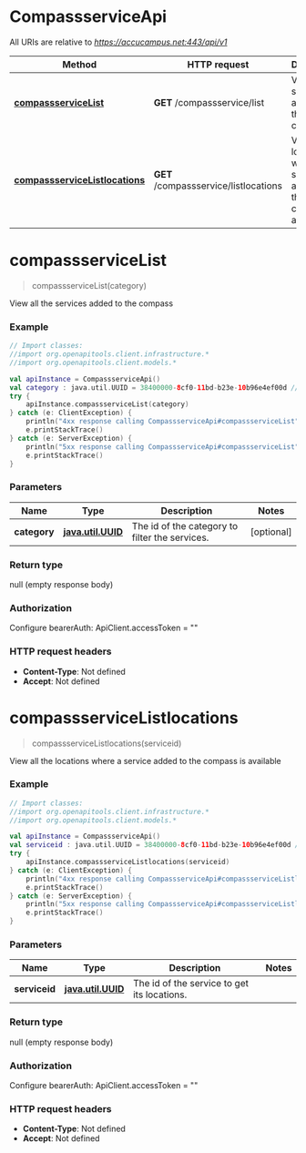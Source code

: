 # CompassserviceApi

All URIs are relative to *https://accucampus.net:443/api/v1*

Method | HTTP request | Description
------------- | ------------- | -------------
[**compassserviceList**](CompassserviceApi.md#compassserviceList) | **GET** /compassservice/list | View all the services added to the compass
[**compassserviceListlocations**](CompassserviceApi.md#compassserviceListlocations) | **GET** /compassservice/listlocations | View all the locations where a service added to the compass is available


<a name="compassserviceList"></a>
# **compassserviceList**
> compassserviceList(category)

View all the services added to the compass

### Example
```kotlin
// Import classes:
//import org.openapitools.client.infrastructure.*
//import org.openapitools.client.models.*

val apiInstance = CompassserviceApi()
val category : java.util.UUID = 38400000-8cf0-11bd-b23e-10b96e4ef00d // java.util.UUID | The id of the category to filter the services.
try {
    apiInstance.compassserviceList(category)
} catch (e: ClientException) {
    println("4xx response calling CompassserviceApi#compassserviceList")
    e.printStackTrace()
} catch (e: ServerException) {
    println("5xx response calling CompassserviceApi#compassserviceList")
    e.printStackTrace()
}
```

### Parameters

Name | Type | Description  | Notes
------------- | ------------- | ------------- | -------------
 **category** | [**java.util.UUID**](.md)| The id of the category to filter the services. | [optional]

### Return type

null (empty response body)

### Authorization


Configure bearerAuth:
    ApiClient.accessToken = ""

### HTTP request headers

 - **Content-Type**: Not defined
 - **Accept**: Not defined

<a name="compassserviceListlocations"></a>
# **compassserviceListlocations**
> compassserviceListlocations(serviceid)

View all the locations where a service added to the compass is available

### Example
```kotlin
// Import classes:
//import org.openapitools.client.infrastructure.*
//import org.openapitools.client.models.*

val apiInstance = CompassserviceApi()
val serviceid : java.util.UUID = 38400000-8cf0-11bd-b23e-10b96e4ef00d // java.util.UUID | The id of the service to get its locations.
try {
    apiInstance.compassserviceListlocations(serviceid)
} catch (e: ClientException) {
    println("4xx response calling CompassserviceApi#compassserviceListlocations")
    e.printStackTrace()
} catch (e: ServerException) {
    println("5xx response calling CompassserviceApi#compassserviceListlocations")
    e.printStackTrace()
}
```

### Parameters

Name | Type | Description  | Notes
------------- | ------------- | ------------- | -------------
 **serviceid** | [**java.util.UUID**](.md)| The id of the service to get its locations. |

### Return type

null (empty response body)

### Authorization


Configure bearerAuth:
    ApiClient.accessToken = ""

### HTTP request headers

 - **Content-Type**: Not defined
 - **Accept**: Not defined

